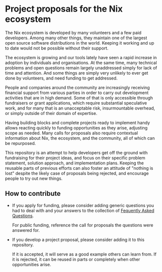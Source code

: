 # Project proposals for the Nix ecosystem

The Nix ecosystem is developed by many volunteers and a few paid developers.
Among many other things, they maintain one of the largest open source software distributions in the world.
Keeping it working and up to date would not be possible without their support.

The ecosystem is growing and our tools lately have seen a rapid increase in adoption by individuals and organisations.
At the same time, many technical problems and open questions remain largely unaddressed simply for lack of time and attention.
And some things are simply very unlikely to ever get done by volunteers, and need funding to get addressed.

People and companies around the community are increasingly receiving financial support from various parties in order to carry out development activities that are in high demand.
Some of that is only accessible through fundraisers or grant applications, which require substantial speculative work, and for many that is an unacceptable risk, insurmountable overhead, or simply outside of their domain of expertise.

Having building blocks and complete projects ready to implement handy allows reacting quickly to funding opportunities as they arise, adjusting scope as needed.
Many calls for proposals also require contextual information about Nix, the ecosystem, and the community, all of which can be repurposed.

This repository is an attempt to help developers get off the ground with fundraising for their project ideas, and focus on their specific problem statement, solution approach, and implementation plans.
Keeping the reusable parts of previous efforts can also foster an attitude of "nothing is lost" despite the likely case of proposals being rejected, and encourage people to try out new things.

## How to contribute

- If you apply for funding, please consider adding generic questions you had to deal with and your answers to the collection of [Fequently Asked Questions](./faq.md).

  For public funding, reference the call for proposals the questions were answered for.

- If you develop a project proposal, please consider adding it to this repository.

  If it is accepted, it will serve as a good example others can learn from.
  If it is rejected, it can be reused in parts or completely when other opportunities arise.
